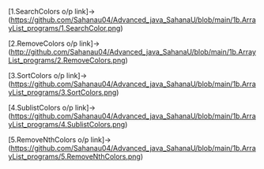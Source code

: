 [1.SearchColors o/p link]->(https://github.com/Sahanau04/Advanced_java_SahanaU/blob/main/1b.ArrayList_programs/1.SearchColor.png)

[2.RemoveColors o/p link]->(http://github.com/Sahanau04/Advanced_java_SahanaU/blob/main/1b.ArrayList_programs/2.RemoveColors.png)

[3.SortColors o/p link]->(https://github.com/Sahanau04/Advanced_java_SahanaU/blob/main/1b.ArrayList_programs/3.SortColors.png)

[4.SublistColors o/p link]->(https://github.com/Sahanau04/Advanced_java_SahanaU/blob/main/1b.ArrayList_programs/4.SublistColors.png)

[5.RemoveNthColors o/p link]->(https://github.com/Sahanau04/Advanced_java_SahanaU/blob/main/1b.ArrayList_programs/5.RemoveNthColors.png)
